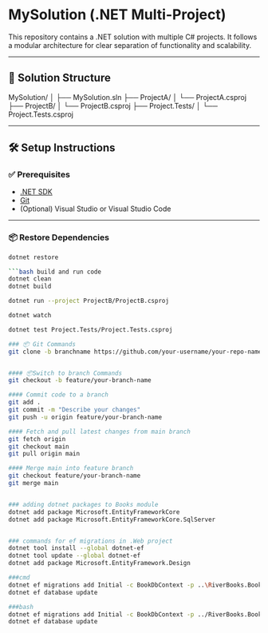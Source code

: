 # MySolution (.NET Multi-Project)

This repository contains a .NET solution with multiple C# projects. It follows a modular architecture for clear separation of functionality and scalability.

---

## 📁 Solution Structure

MySolution/
│
├── MySolution.sln
├── ProjectA/
│ └── ProjectA.csproj
├── ProjectB/
│ └── ProjectB.csproj
├── Project.Tests/
│ └── Project.Tests.csproj


---

## 🛠️ Setup Instructions

### ✅ Prerequisites

- [.NET SDK](https://dotnet.microsoft.com/download)
- [Git](https://git-scm.com/)
- (Optional) Visual Studio or Visual Studio Code

---

### 📦 Restore Dependencies

```bash
dotnet restore

```bash build and run code
dotnet clean
dotnet build

dotnet run --project ProjectB/ProjectB.csproj

dotnet watch

dotnet test Project.Tests/Project.Tests.csproj

### 📦 Git Commands
git clone -b branchname https://github.com/your-username/your-repo-name.git .


#### 📦Switch to branch Commands
git checkout -b feature/your-branch-name

#### Commit code to a branch
git add .
git commit -m "Describe your changes"
git push -u origin feature/your-branch-name

#### Fetch and pull latest changes from main branch
git fetch origin
git checkout main
git pull origin main

#### Merge main into feature branch
git checkout feature/your-branch-name
git merge main


### adding dotnet packages to Books module
dotnet add package Microsoft.EntityFrameworkCore
dotnet add package Microsoft.EntityFrameworkCore.SqlServer


### commands for ef migrations in .Web project
dotnet tool install --global dotnet-ef
dotnet tool update --global dotnet-ef
dotnet add package Microsoft.EntityFramework.Design

###cmd
dotnet ef migrations add Initial -c BookDbContext -p ..\RiverBooks.Books\RiverBooks.Books.csproj -s .\RiverBooks.Web.csproj -o Data/Migrations
dotnet ef database update

###bash
dotnet ef migrations add Initial -c BookDbContext -p ../RiverBooks.Books/RiverBooks.Books.csproj -s ./RiverBooks.Web.csproj -o Data/Migrations
dotnet ef database update